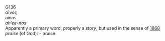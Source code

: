 <body>
  <p>G136<br>  αἶνος  <br> ainos  <br><i>ah‘ee-nos </i><br>Apparently a primary word; properly a <i>story</i>, but used in the sense of <a href="g1868.htm">1868</a>  <i>praise</i> (of God): - praise.<br></p>
 </body>